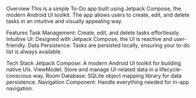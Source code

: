 Overview
This is a simple To-Do app built using Jetpack Compose, the modern Android UI toolkit. The app allows users to create, edit, and delete tasks in an intuitive and visually appealing way.

Features
Task Management: Create, edit, and delete tasks effortlessly.
Intuitive UI: Designed with Jetpack Compose, the UI is reactive and user-friendly.
Data Persistence: Tasks are persisted locally, ensuring your to-do list is always available.

Tech Stack
Jetpack Compose: A modern Android UI toolkit for building native UIs.
ViewModel: Store and manage UI-related data in a lifecycle-conscious way.
Room Database: SQLite object mapping library for data persistence.
Navigation Component: Handle everything needed for in-app navigation.

